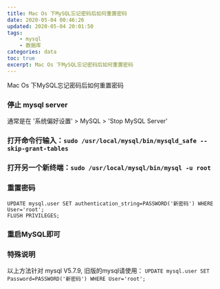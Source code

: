 ```yaml
---
title: Mac Os 下MySQL忘记密码后如何重置密码
date: 2020-05-04 00:46:26
updated: 2020-05-04 20:01:50
tags: 
    - mysql
    - 数据库
categories: data
toc: true
excerpt: Mac Os 下MySQL忘记密码后如何重置密码
---
```


Mac Os 下MySQL忘记密码后如何重置密码

### 停止 mysql server
通常是在 '系统偏好设置' > MySQL > 'Stop MySQL Server'

### 打开命令行输入：`sudo /usr/local/mysql/bin/mysqld_safe --skip-grant-tables`

### 打开另一个新终端：`sudo /usr/local/mysql/bin/mysql -u root`

### 重置密码
```
UPDATE mysql.user SET authentication_string=PASSWORD('新密码') WHERE User='root';
FLUSH PRIVILEGES;
```

### 重启MySQL即可

### 特殊说明
以上方法针对 mysql V5.7.9, 旧版的mysql请使用：
`UPDATE mysql.user SET Password=PASSWORD('新密码') WHERE User='root';`